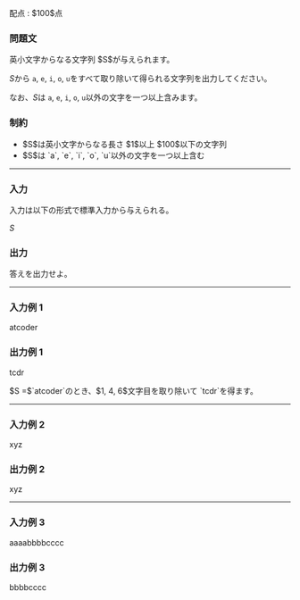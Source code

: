 
<div>

<span>

<span>

<p>
配点 : $100$点
</p>

<div>

<section>

### **問題文**

<p>
英小文字からなる文字列 $S$が与えられます。

$S$から `a`, `e`, `i`, `o`, `u`をすべて取り除いて得られる文字列を出力してください。

なお、$S$は `a`, `e`, `i`, `o`, `u`以外の文字を一つ以上含みます。
</p>

</section>

</div>

<div>

<section>

### **制約**

<ul>

<li>
$S$は英小文字からなる長さ $1$以上 $100$以下の文字列
</li>

<li>
$S$は `a`, `e`, `i`, `o`, `u`以外の文字を一つ以上含む
</li>

</ul>

</section>

</div>

---

<div>

<div>

<section>

### **入力**

<p>
入力は以下の形式で標準入力から与えられる。
</p>

<div>

$S$
</div>

</section>

</div>

<div>

<section>

### **出力**

<p>
答えを出力せよ。
</p>

</section>

</div>

</div>

---

<div>

<section>

### **入力例 1**

<div>

atcoder

</div>

</section>

</div>

<div>

<section>

### **出力例 1**

<div>

tcdr

</div>

<p>
$S =$`atcoder`のとき、$1, 4, 6$文字目を取り除いて `tcdr`を得ます。
</p>

</section>

</div>

---

<div>

<section>

### **入力例 2**

<div>

xyz

</div>

</section>

</div>

<div>

<section>

### **出力例 2**

<div>

xyz

</div>

</section>

</div>

---

<div>

<section>

### **入力例 3**

<div>

aaaabbbbcccc

</div>

</section>

</div>

<div>

<section>

### **出力例 3**

<div>

bbbbcccc

</div>

</section>

</div>

</span>

</span>

</div>
